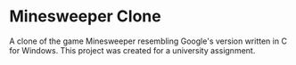# Minesweeper Clone
A clone of the game Minesweeper resembling Google's version written in C for Windows. This project was created for a university assignment.
